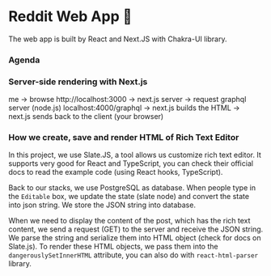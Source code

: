 # Reddit Web App 📘

The web app is built by React and Next.JS with Chakra-UI library.

### Agenda

### Server-side rendering with Next.js

me -> browse http://localhost:3000
-> next.js server
-> request graphql server (node.js) localhost:4000/graphql
-> next.js builds the HTML
-> next.js sends back to the client (your browser)

### How we create, save and render HTML of Rich Text Editor

In this project, we use Slate.JS, a tool allows us customize rich text editor.
It supports very good for React and TypeScript, you can check their official
docs to read the example code (using React hooks, TypeScript).

Back to our stacks, we use PostgreSQL as database. When people type in the
`Editable` box, we update the state (slate node) and convert the state into json
string. We store the JSON string into database.

When we need to display the content of the post, which has the rich text
content, we send a request (GET) to the server and receive the JSON string. We
parse the string and serialize them into HTML object (check for docs on
Slate.js). To render these HTML objects, we pass them into the
`dangerouslySetInnerHTML` attribute, you can also do with `react-html-parser` library.
